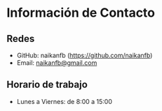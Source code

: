 # Información de Contacto

## Redes

- GitHub: naikanfb (https://github.com/naikanfb)
- Email: naikanfb@gmail.com

## Horario de trabajo

- Lunes a Viernes: de 8:00 a 15:00



